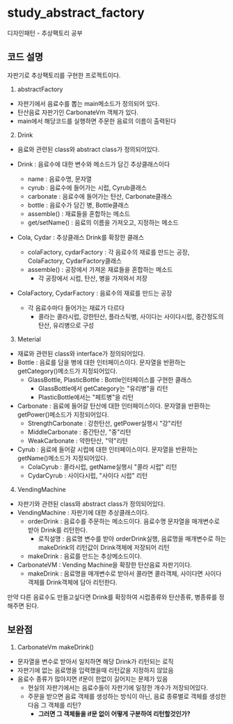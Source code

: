 # study_abstract_factory
디자인패턴 - 추상팩토리 공부

## 코드 설명
자판기로 추상팩토리를 구현한 프로젝트이다.
1. abstractFactory
- 자판기에서 음료수를 뽑는 main메소드가 정의되어 있다.
- 탄산음료 자판기인 CarbonateVm 객체가 있다.
- main에서 해당코드를 실행하면 주문한 음료의 이름이 출력된다

2. Drink
- 음료와 관련된 class와 abstract class가 정의되어있다.
- Drink : 음료수에 대한 변수와 메소드가 담긴 추상클래스이다
  - name : 음료수명, 문자열
  - cyrub : 음료수에 들어가는 시럽, Cyrub클래스
  - carbonate : 음료수에 들어가는 탄산, Carbonate클래스
  - bottle : 음료수가 담긴 병, Bottle클래스
  - assemble() : 재료들을 혼합하는 메소드
  - get/setName() : 음료의 이름을 가져오고, 지정하는 메소드
  
- Cola, Cydar : 추상클래스 Drink를 확장한 클래스
  - colaFactory, cydarFactory : 각 음료수의 재료를 만드는 공장, ColaFactory, CydarFactory클래스
  - assemble() : 공장에서 가져온 재료들을 혼합하는 메소드
    - 각 공장에서 시럽, 탄산, 병을 가져와서 저장
    
- ColaFactory, CydarFactory : 음료수의 재료를 만드는 공장
  - 각 음료수마다 들어가는 재료가 다르다
    - 콜라는 콜라시럽, 강한탄산, 플라스틱병, 사이다는 사이다시럽, 중간정도의 탄산, 유리병으로 구성
  
3. Meterial
- 재료와 관련된 class와 interface가 정의되어있다.
- Bottle : 음료를 담을 병에 대한 인터페이스이다. 문자열을 반환하는 getCategory()메소드가 지정되어있다.
  - GlassBottle, PlasticBottle : Bottle인터페이스를 구현한 클래스
    - GlassBottle에서 getCategory는 "유리병"을 리턴
    - PlasticBottle에서는 "페트병"을 리턴
- Carbonate : 음료에 들어갈 탄산에 대한 인터페이스이다. 문자열을 반환하는 getPower()메소드가 지정되어있다.
  - StrengthCarbonate : 강한탄산, getPower실행시 "강"리턴
  - MiddleCarbonate : 중간탄산, "중"리턴
  - WeakCarbonate : 약한탄산, "약"리턴
- Cyrub : 음료에 들어갈 시럽에 대한 인터페이스이다. 문자열을 반환하는 getName()메소드가 지정되어있다.
  - ColaCyrub : 콜라시럽, getName실행시 "콜라 시럽" 리턴
  - CydarCyrub : 사이다시럽, "사이다 시럽" 리턴
  
4. VendingMachine
- 자판기와 관련된 class와 abstract class가 정의되어있다.
- VendingMachine : 자판기에 대한 추상클래스이다. 
  - orderDrink : 음료수를 주문하는 메소드이다. 음료수명 문자열을 매개변수로 받아 Drink를 리턴한다.
    - 로직설명 : 음료명 변수를 받아 orderDrink실행, 음료명을 매개변수로 하는 makeDrink의 리턴값이 Drink객체에 저장되어 리턴
  - makeDrink : 음료를 만드는 추상메소드이다.
- CarbonateVM : Vending Machine을 확장한 탄산음료 자판기이다.
  - makeDrink : 음료명을 매개변수로 받아서 콜라면 콜라객체, 사이다면 사이다객체를 Drink객체에 담아 리턴한다.

만약 다른 음료수도 만들고싶다면 Drink를 확장하여 시럽종류와 탄산종류, 병종류를 정해주면 된다.
  
## 보완점
1) CarbonateVm makeDrink()
  - 문자열을 변수로 받아서 일치하면 해당 Drink가 리턴되는 로직
  - 자판기에 없는 음료명을 입력했을때 리턴값을 지정하지 않았음
  - 음료수 종류가 많아지면 if문이 한없이 길어지는 문제가 있음
    - 현실의 자판기에서는 음료수들이 자판기에 일정한 개수가 저장되어있다.
    - 주문을 받으면 음료 객체를 생성하는 방식이 아닌, 음료 종류별로 객체를 생성한 다음 그 객체를 리턴?
      - **그러면 그 객체들을 if문 없이 어떻게 구분하여 리턴할것인가?**
